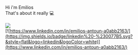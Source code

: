 Hi i'm Emilios</br>
That's about it really 💻</br> 
</br> 
![](https://www.codewars.com/users/EmilAnt/badges/small)\
[![https://www.linkedin.com/in/emilios-antoun-a0abb2163/](https://img.shields.io/badge/linkedin%20-%230077B5.svg?&style=flat&logo=linkedin&logoColor=white)](https://www.linkedin.com/in/emilios-antoun-a0abb2163/)



